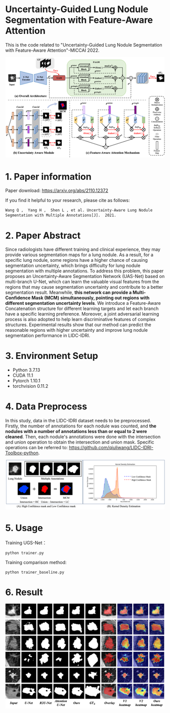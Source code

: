 # Uncertainty-Guided Lung Nodule Segmentation with Feature-Aware Attention
This is the code related to "Uncertainty-Guided Lung Nodule Segmentation with Feature-Aware Attention"-MICCAI 2022.

<div align=center>
<img src="https://github.com/yanghan-yh/UGS-Net/blob/main/network.png" width="700" >
</div>

# 1. Paper information
Paper download: https://arxiv.org/abs/2110.12372

If you find it helpful to your research, please cite as follows:
```
Wang Q ,  Yang H ,  Shen L , et al. Uncertainty-Aware Lung Nodule Segmentation with Multiple Annotations[J].  2021.
```

# 2. Paper Abstract
Since radiologists have different training and clinical experience, they may provide various segmentation maps for a lung nodule. As a result, for a specific lung nodule, some regions have a higher chance of causing segmentation uncertainty, which brings difficulty for lung nodule segmentation with multiple annotations. To address this problem, this paper proposes an Uncertainty-Aware Segmentation Network (UAS-Net) based on multi-branch U-Net, which can learn the valuable visual features from the regions that may cause segmentation uncertainty and contribute to a better segmentation result. Meanwhile, **this network can provide a Multi-Confidence Mask (MCM) simultaneously, pointing out regions with different segmentation uncertainty levels**. We introduce a Feature-Aware Concatenation structure for different learning targets and let each branch have a specific learning preference. Moreover, a joint adversarial learning process is also adopted to help learn discriminative features of complex structures. Experimental results show that our method can predict the reasonable regions with higher uncertainty and improve lung nodule segmentation performance in LIDC-IDRI.

# 3. Environment Setup
* Python 3.7.13
* CUDA 11.1
* Pytorch 1.10.1
* torchvision 0.11.2

# 4. Data Preprocess
In this study, data in the LIDC-IDRI dataset needs to be preprocessed. Firstly, the number of annotations for each nodule was counted, and **the nodules with a number of annotations less than or equal to 2 were cleaned**. Then, each nodule's annotations were done with the intersection and union operation to obtain the intersection and union mask.  Specific operations can be referred to: https://github.com/qiuliwang/LIDC-IDRI-Toolbox-python.

<div align=center>
<img src="https://github.com/yanghan-yh/UGS-Net/blob/main/dif.png" width="800" >
</div>

# 5. Usage
Training UGS-Net：
```
python trainer.py
```
Training comparison method:
```
python trainer_baseline.py
```

# 6. Result

<div align=center>
<img src="https://github.com/yanghan-yh/UGS-Net/blob/main/result.png" width="700" >
</div>
